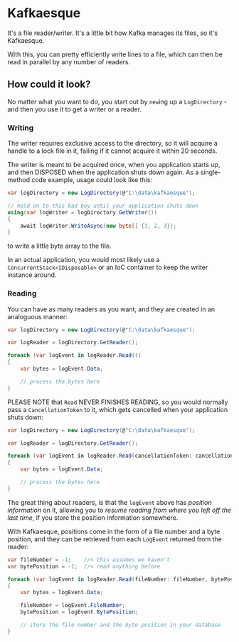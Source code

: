 # Kafkaesque

It's a file reader/writer. It's a little bit how Kafka manages its files, so it's Kafkaesque.

With this, you can pretty efficiently write lines to a file, which can then be read in parallel by any number of readers.

## How could it look?

No matter what you want to do, you start out by `new`ing up a `LogDirectory` - and then you use it to get a writer or a reader.

### Writing

The writer requires exclusive access to the directory, so it will acquire a handle to a lock file in it, failing if it cannot
acquire it within 20 seconds.

The writer is meant to be acquired once, when you application starts up, and then DISPOSED when the application shuts down
again. As a single-method code example, usage could look like this:

```csharp
var logDirectory = new LogDirectory(@"C:\data\kafkaesque");

// hold on to this bad boy until your application shuts down
using(var logWriter = logDirectory.GetWriter())
{
    await logWriter.WriteAsync(new byte[] {1, 2, 3});
}

```

to write a little byte array to the file.

In an actual application, you would most likely use a `ConcurrentStack<IDisposable>` or an IoC container to
keep the writer instance around.


### Reading

You can have as many readers as you want, and they are created in an analoguous manner:

```csharp
var logDirectory = new LogDirectory(@"C:\data\kafkaesque");

var logReader = logDirectory.GetReader();

foreach (var logEvent in logReader.Read())
{
    var bytes = logEvent.Data;

    // process the bytes here
}
```

PLEASE NOTE that `Read` NEVER FINISHES READING, so you would normally pass a `CancellationToken` to it, which
gets cancelled when your application shuts down:

```csharp
var logDirectory = new LogDirectory(@"C:\data\kafkaesque");

var logReader = logDirectory.GetReader();

foreach (var logEvent in logReader.Read(cancellationToken: cancellationToken))
{
    var bytes = logEvent.Data;

    // process the bytes here
}
```

The great thing about readers, is that the `logEvent` above has _position information_ on it, allowing you to 
_resume reading from where you left off the last time_, if you store the position information somewhere.

With Kafkaesque, positions come in the form of a file number and a byte position, and they can be retrieved
from each `LogEvent` returned from the reader:

```csharp
var fileNumber = -1;    //< this assumes we haven't
var bytePosition = -1;  //< read anything before

foreach (var logEvent in logReader.Read(fileNumber: fileNumber, bytePosition: bytePosition))
{
    var bytes = logEvent.Data;

    fileNumber = logEvent.FileNumber;
    bytePosition = logEvent.BytePosition;

    // store the file number and the byte position in your database
}
```
